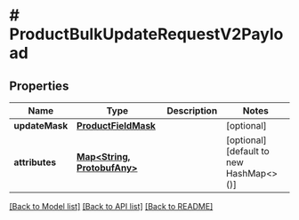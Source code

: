 # # ProductBulkUpdateRequestV2Payload


## Properties 


Name | Type | Description | Notes
------------ | ------------- | ------------- | -------------
**updateMask**| [**ProductFieldMask**](ProductFieldMask.md) |   | [optional]
**attributes**| [**Map<String, ProtobufAny>**](ProtobufAny.md) |   | [optional] [default to new HashMap<>()]


[[Back to Model list]](../../README.md#models) [[Back to API list]](../../README.md#endpoints) [[Back to README]](../../README.md)

